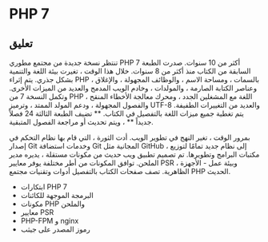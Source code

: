 # PHP 7


## تعليق

تنتظر نسخة جديدة من مجتمع مطوري PHP 7 أكثر من 10 سنوات. صدرت الطبعة السابقة من الكتاب منذ أكثر من 8 سنوات. خلال هذا الوقت ، تغيرت بيئة اللغة والتنمية بشكل جذري. يتم إثراء PHP بالسمات ، ومساحة الاسم ، والوظائف المجهولة ، والإغلاق ، وعناصر الكتابة الصارمة ، والمولدات ، وخادم الويب المدمج والعديد من الميزات الأخرى. وتكمل النسخة 7 من PHP اللغة مع المشغلين الجدد ، ومحرك معالجة الأخطاء المنقح ، والفصول المجهولة ، ودعم المولد الممتد ، وترميز UTF-8 والعديد من التغييرات الطفيفة. يتم تغطية جميع ميزات اللغة بالتفصيل في الكتاب. ** تضيف الطبعة الثالثة 24 فصلاً جديداً ** ، ويتم تحديث أو مراجعة الفصول المتبقية.

بمرور الوقت ، تغير النهج في تطوير الويب. أدت الثورة ، التي قام بها نظام التحكم في إصدار Git وخدمات استضافة Git المجانية مثل GitHub ، إلى نظام جديد تمامًا لتوزيع مكتبات البرامج وتطويرها. تم تصميم تطبيق ويب حديث من مكونات مستقلة ، يديره مدير الملحن. توافق المكونات من أطر مختلفة يوفر معايير PSR ، وبيئة عمل - الأجهزة الظاهرية. تصف صفحات الكتاب بالتفصيل أدوات وتقنيات مجتمع PHP الحديث.

* ابتكارات PHP 7
* البرمجة الموجهة للكائنات
* مكونات PHP والملحن
* معايير PSR
* PHP-FPM و nginx
* رموز المصدر على جيثب
